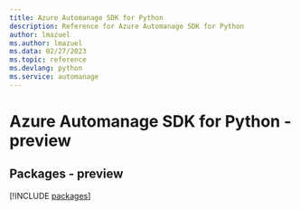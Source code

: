 ```yaml
---
title: Azure Automanage SDK for Python
description: Reference for Azure Automanage SDK for Python
author: lmazuel
ms.author: lmazuel
ms.data: 02/27/2023
ms.topic: reference
ms.devlang: python
ms.service: automanage
---
```

# Azure Automanage SDK for Python - preview
## Packages - preview
[!INCLUDE [packages](automanage-index.md)]